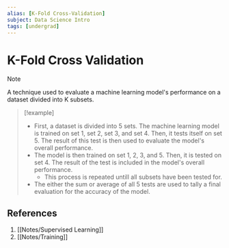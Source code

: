 ```yaml
---
alias: [K-Fold Cross-Validation]
subject: Data Science Intro
tags: [undergrad]
---
```

# K-Fold Cross Validation


> [!note]
> A technique used to evaluate a machine learning model's performance on a dataset divided into K subsets.

> [!example]
> - First, a dataset is divided into 5 sets. The machine learning model is trained on set 1, set 2, set 3, and set 4. Then, it tests itself on set 5. The result of this test is then used to evaluate the model's overall performance.
> - The model is then trained on set 1, 2, 3, and 5. Then, it is tested on set 4. The result of the test is included in the model's overall performance.
> 	- This process is repeated untill all subsets have been tested for.
> - The either the sum or average of all 5 tests are used to tally a final evaluation for the accuracy of the model.

## References
1. [[Notes/Supervised Learning]]
2. [[Notes/Training]]